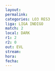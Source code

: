 ```yaml
---
layout: 
permalink: 
categories: LO3 RES3
liga: LIGA INDIGO
match: 2
local: DARK
r1: 2
r2: 0
out: EVL
stream: 
hora: 
fecha:
---
```

